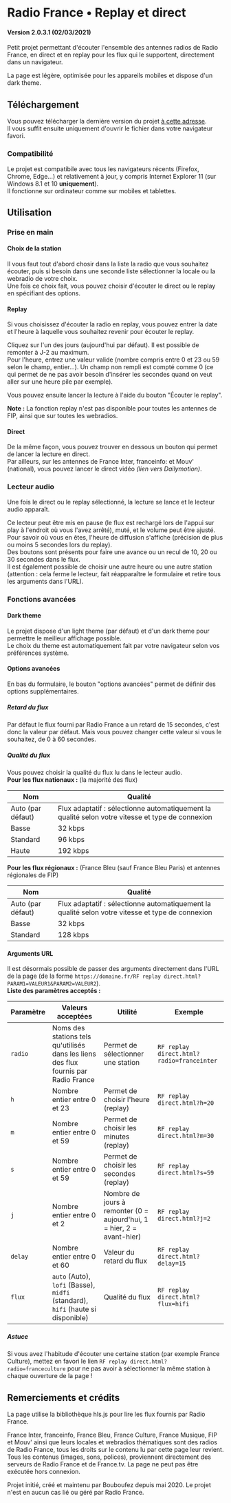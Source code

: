 # Radio France • Replay et direct

#### Version 2.0.3.1 (02/03/2021)

Petit projet permettant d'écouter l'ensemble des antennes radios de Radio France, en direct et en replay pour les flux qui le supportent, directement dans un navigateur.

La page est légère, optimisée pour les appareils mobiles et dispose d'un dark theme.

## Téléchargement
Vous pouvez télécharger la dernière version du projet [à cette adresse](https://github.com/Bouboufez/franceinfo-replay/releases).
<br>Il vous suffit ensuite uniquement d'ouvrir le fichier dans votre navigateur favori.

### Compatibilité
Le projet est compatibile avec tous les navigateurs récents (Firefox, Chrome, Edge...) et relativement à jour, y compris Internet Explorer 11 (sur Windows 8.1 et 10 **uniquement**).
<br>Il fonctionne sur ordinateur comme sur mobiles et tablettes.

## Utilisation

### Prise en main

#### Choix de la station
Il vous faut tout d'abord chosir dans la liste la radio que vous souhaitez écouter, puis si besoin dans une seconde liste sélectionner la locale ou la webradio de votre choix.
<br> Une fois ce choix fait, vous pouvez choisir d'écouter le direct ou le replay en spécifiant des options.

#### Replay
Si vous choisissez d'écouter la radio en replay, vous pouvez entrer la date et l'heure à laquelle vous souhaitez revenir pour écouter le replay.

Cliquez sur l'un des jours (aujourd'hui par défaut). Il est possible de remonter à J-2 au maximum.
<br>Pour l'heure, entrez une valeur valide (nombre compris entre 0 et 23 ou 59 selon le champ, entier...). Un champ non rempli est compté comme 0 (ce qui permet de ne pas avoir besoin d'insérer les secondes quand on veut aller sur une heure pile par exemple).

Vous pouvez ensuite lancer la lecture à l'aide du bouton "Écouter le replay".

**__Note :__** La fonction replay n'est pas disponible pour toutes les antennes de FIP, ainsi que sur toutes les webradios.

#### Direct
De la même façon, vous pouvez trouver en dessous un bouton qui permet de lancer la lecture en direct.
<br>Par ailleurs, sur les antennes de France Inter, franceinfo: et Mouv' (national), vous pouvez lancer le direct vidéo *(lien vers Dailymotion)*.

### Lecteur audio
Une fois le direct ou le replay sélectionné, la lecture se lance et le lecteur audio apparaît.

Ce lecteur peut être mis en pause (le flux est rechargé lors de l'appui sur play à l'endroit où vous l'avez arrêté), muté, et le volume peut être ajusté. 
<br>Pour savoir où vous en êtes, l'heure de diffusion s'affiche (précision de plus ou moins 5 secondes lors du replay).
<br>Des boutons sont présents pour faire une avance ou un recul de 10, 20 ou 30 secondes dans le flux. 
<br>Il est également possible de choisir une autre heure ou une autre station (attention : cela ferme le lecteur, fait réapparaître le formulaire et retire tous les arguments dans l'URL).

### Fonctions avancées

#### Dark theme
Le projet dispose d'un light theme (par défaut) et d'un dark theme pour permettre le meilleur affichage possible.
<br>Le choix du theme est automatiquement fait par votre navigateur selon vos préférences système.

#### Options avancées
En bas du formulaire, le bouton "options avancées" permet de définir des options supplémentaires.

##### Retard du flux
Par défaut le flux fourni par Radio France a un retard de 15 secondes, c'est donc la valeur par défaut. Mais vous pouvez changer cette valeur si vous le souhaitez, de 0 à 60 secondes.

##### Qualité du flux
Vous pouvez choisir la qualité du flux lu dans le lecteur audio.
<br>**Pour les flux nationaux :** (la majorité des flux)

Nom | Qualité
------------ | -------------
Auto (par défaut) | Flux adaptatif : sélectionne automatiquement la qualité selon votre vitesse et type de connexion
Basse | 32 kbps
Standard | 96 kbps
Haute | 192 kbps

**Pour les flux régionaux :** (France Bleu (sauf France Bleu Paris) et antennes régionales de FIP)

Nom | Qualité
------------ | -------------
Auto (par défaut) | Flux adaptatif : sélectionne automatiquement la qualité selon votre vitesse et type de connexion
Basse | 32 kbps
Standard | 128 kbps

#### Arguments URL
Il est désormais possible de passer des arguments directement dans l'URL de la page (de la forme `https://domaine.fr/RF replay direct.html?PARAM1=VALEUR1&PARAM2=VALEUR2`).
<br>**Liste des paramètres acceptés :**

Paramètre | Valeurs acceptées | Utilité | Exemple
------------ | ------------- | ------------- | -------------
`radio` | Noms des stations tels qu'utilisés dans les liens des flux fournis par Radio France | Permet de sélectionner une station | `RF replay direct.html?radio=franceinter`
`h` | Nombre entier entre 0 et 23 | Permet de choisir l'heure (replay) | `RF replay direct.html?h=20`
`m` | Nombre entier entre 0 et 59 | Permet de choisir les minutes (replay) | `RF replay direct.html?m=30`
`s` | Nombre entier entre 0 et 59 | Permet de choisir les secondes (replay) | `RF replay direct.html?s=59`
`j` | Nombre entier entre 0 et 2 | Nombre de jours à remonter (0 = aujourd'hui, 1 = hier, 2 = avant-hier) | `RF replay direct.html?j=2`
`delay` | Nombre entier entre 0 et 60 | Valeur du retard du flux | `RF replay direct.html?delay=15`
`flux` | `auto` (Auto), `lofi` (Basse), `midfi` (standard), `hifi` (haute si disponible) | Qualité du flux | `RF replay direct.html?flux=hifi`

##### Astuce
Si vous avez l'habitude d'écouter une certaine station (par exemple France Culture), mettez en favori le lien `RF replay direct.html?radio=franceculture` pour ne pas avoir à sélectionner la même station à chaque ouverture de la page !

## Remerciements et crédits
La page utilise la bibliothèque hls.js pour lire les flux fournis par Radio France.

France Inter, franceinfo, France Bleu, France Culture, France Musique, FIP et Mouv' ainsi que leurs locales et webradios thématiques sont des radios de Radio France, tous les droits sur le contenu lu par cette page leur revient. Tous les contenus (images, sons, polices), proviennent directement des serveurs de Radio France et de France.tv. La page ne peut pas être exécutée hors connexion.

Projet initié, créé et maintenu par Bouboufez depuis mai 2020. Le projet n'est en aucun cas lié ou géré par Radio France.
